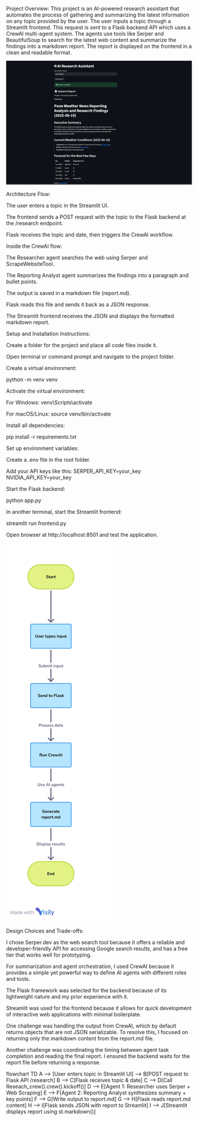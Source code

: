 Project Overview:
This project is an AI-powered research assistant that automates the process of gathering and summarizing the latest information on any topic provided by the user. The user inputs a topic through a Streamlit frontend. This request is sent to a Flask backend API which uses a CrewAI multi-agent system. The agents use tools like Serper and BeautifulSoup to search for the latest web content and summarize the findings into a markdown report. The report is displayed on the frontend in a clean and readable format.

![image alt](https://github.com/shubhamkathar/AI-NEWS-AGNET-/blob/e0e046d3d24f3f57ff2e9b09cff57f74fb12ef47/Screenshot%202025-06-19%20200930.png)

Architecture Flow:

The user enters a topic in the Streamlit UI.

The frontend sends a POST request with the topic to the Flask backend at the /research endpoint.

Flask receives the topic and date, then triggers the CrewAI workflow.

Inside the CrewAI flow:

The Researcher agent searches the web using Serper and ScrapeWebsiteTool.

The Reporting Analyst agent summarizes the findings into a paragraph and bullet points.

The output is saved in a markdown file (report.md).

Flask reads this file and sends it back as a JSON response.

The Streamlit frontend receives the JSON and displays the formatted markdown report.

Setup and Installation Instructions:

Create a folder for the project and place all code files inside it.

Open terminal or command prompt and navigate to the project folder.

Create a virtual environment:

python -m venv venv

Activate the virtual environment:

For Windows: venv\Scripts\activate

For macOS/Linux: source venv/bin/activate

Install all dependencies:

pip install -r requirements.txt

Set up environment variables:

Create a .env file in the root folder.

Add your API keys like this:
SERPER_API_KEY=your_key
NVIDIA_API_KEY=your_key

Start the Flask backend:

python app.py

In another terminal, start the Streamlit frontend:

streamlit run frontend.py

Open browser at http://localhost:8501 and test the application.

![image alt](https://github.com/shubhamkathar/AI-NEWS-AGNET-/blob/a19ba37db75e2576fb21b0cd0601a1d1d61a91d4/Streamlit%20to%20AI%20Report%20Generation%20Flowchart.jpg)

Design Choices and Trade-offs:

I chose Serper.dev as the web search tool because it offers a reliable and developer-friendly API for accessing Google search results, and has a free tier that works well for prototyping.

For summarization and agent orchestration, I used CrewAI because it provides a simple yet powerful way to define AI agents with different roles and tools.

The Flask framework was selected for the backend because of its lightweight nature and my prior experience with it.

Streamlit was used for the frontend because it allows for quick development of interactive web applications with minimal boilerplate.

One challenge was handling the output from CrewAI, which by default returns objects that are not JSON serializable. To resolve this, I focused on returning only the markdown content from the report.md file.

Another challenge was coordinating the timing between agent task completion and reading the final report. I ensured the backend waits for the report file before returning a response.

flowchart TD
    A --> [User enters topic in Streamlit UI] --> B[POST request to Flask API /research]
    B --> C[Flask receives topic & date]
    C --> D[Call Reseach_crew().crew().kickoff()]
    D --> E[Agent 1: Researcher uses Serper + Web Scraping]
    E --> F[Agent 2: Reporting Analyst synthesizes summary + key points]
    F --> G[Write output to report.md]
    G --> H[Flask reads report.md content]
    H --> I[Flask sends JSON with report to Streamlit]
    I --> J[Streamlit displays report using st.markdown()]

